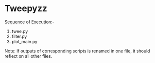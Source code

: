 # Tweepyzz

Sequence of Execution:-
1. twee.py
2. filter.py
3. plot_main.py

Note: If outputs of corresponding scripts is renamed in one file, it should reflect on all other files.
